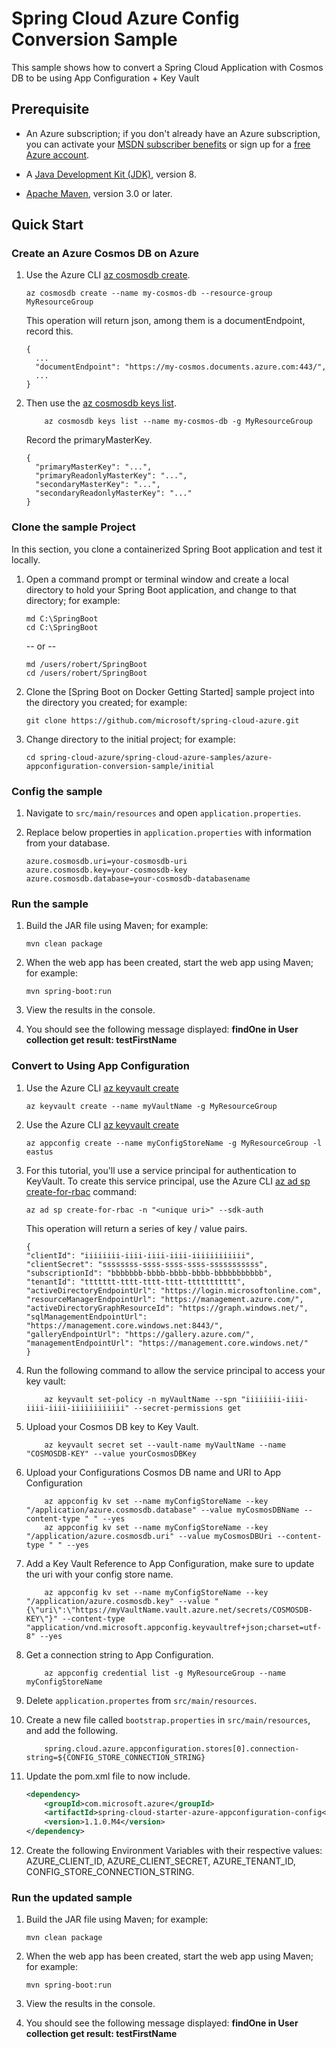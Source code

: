 # Spring Cloud Azure Config Conversion Sample

This sample shows how to convert a Spring Cloud Application with Cosmos DB to be using App Configuration + Key Vault

## Prerequisite

* An Azure subscription; if you don't already have an Azure subscription, you can activate your [MSDN subscriber benefits](https://azure.microsoft.com/pricing/member-offers/msdn-benefits-details/) or sign up for a [free Azure account](https://azure.microsoft.com/free/).

* A [Java Development Kit (JDK)](https://docs.microsoft.com/java/azure/jdk/?view=azure-java-stable), version 8.

* [Apache Maven](http://maven.apache.org/), version 3.0 or later.

## Quick Start

### Create an Azure Cosmos DB on Azure

1. Use the Azure CLI [az cosmosdb create](https://docs.microsoft.com/cli/azure/cosmosdb?view=azure-cli-latest#az-cosmosdb-create).

    ```azurecli
    az cosmosdb create --name my-cosmos-db --resource-group MyResourceGroup
    ```

    This operation will return json, among them is a documentEndpoint, record this.

    ```azurecli
    {
      ...
      "documentEndpoint": "https://my-cosmos.documents.azure.com:443/",
      ...
    }
    ```

1. Then use the [az cosmosdb keys list](https://docs.microsoft.com/cli/azure/cosmosdb/keys?view=azure-cli-latest#az-cosmosdb-keys-list).

    ```azurecli
        az cosmosdb keys list --name my-cosmos-db -g MyResourceGroup
    ```

    Record the primaryMasterKey.

    ```azurecli
    {
      "primaryMasterKey": "...",
      "primaryReadonlyMasterKey": "...",
      "secondaryMasterKey": "...",
      "secondaryReadonlyMasterKey": "..."
    }
    ```

### Clone the sample Project

In this section, you clone a containerized Spring Boot application and test it locally.

1. Open a command prompt or terminal window and create a local directory to hold your Spring Boot application, and change to that directory; for example:

   ```shell
   md C:\SpringBoot
   cd C:\SpringBoot
   ```

   -- or --

   ```shell
   md /users/robert/SpringBoot
   cd /users/robert/SpringBoot
   ```

1. Clone the [Spring Boot on Docker Getting Started] sample project into the directory you created; for example:

   ```shell
   git clone https://github.com/microsoft/spring-cloud-azure.git
   ```

1. Change directory to the initial project; for example:

   ```shell
   cd spring-cloud-azure/spring-cloud-azure-samples/azure-appconfiguration-conversion-sample/initial
   ```

### Config the sample

1. Navigate to `src/main/resources` and open `application.properties`.

1. Replace below properties in `application.properties` with information from your database.

   ```properties
   azure.cosmosdb.uri=your-cosmosdb-uri
   azure.cosmosdb.key=your-cosmosdb-key
   azure.cosmosdb.database=your-cosmosdb-databasename

   ```

### Run the sample

1. Build the JAR file using Maven; for example:

   ```shell
   mvn clean package
   ```

1. When the web app has been created, start the web app using Maven; for example:

   ```shell
   mvn spring-boot:run
   ```

1. View the results in the console.

1. You should see the following message displayed: **findOne in User collection get result: testFirstName**

### Convert to Using App Configuration

1. Use the Azure CLI [az keyvault create](https://docs.microsoft.com/cli/azure/cosmosdb?view=azure-cli-latest#az-cosmosdb-create)

    ```azurecli
    az keyvault create --name myVaultName -g MyResourceGroup
    ```

1. Use the Azure CLI [az keyvault create](https://docs.microsoft.com/cli/azure/appconfig?view=azure-cli-latest#az-appconfig-create)

    ```azurecli
    az appconfig create --name myConfigStoreName -g MyResourceGroup -l eastus
    ```

1. For this tutorial, you'll use a service principal for authentication to KeyVault. To create this service principal, use the Azure CLI [az ad sp create-for-rbac](/cli/azure/ad/sp?view=azure-cli-latest#az-ad-sp-create-for-rbac) command:

    ```azurecli
    az ad sp create-for-rbac -n "<unique uri>" --sdk-auth
    ```

    This operation will return a series of key / value pairs.

    ```console
    {
    "clientId": "iiiiiiii-iiii-iiii-iiii-iiiiiiiiiiii",
    "clientSecret": "ssssssss-ssss-ssss-ssss-sssssssssss",
    "subscriptionId": "bbbbbbb-bbbb-bbbb-bbbb-bbbbbbbbbbb",
    "tenantId": "ttttttt-tttt-tttt-tttt-ttttttttttt",
    "activeDirectoryEndpointUrl": "https://login.microsoftonline.com",
    "resourceManagerEndpointUrl": "https://management.azure.com/",
    "activeDirectoryGraphResourceId": "https://graph.windows.net/",
    "sqlManagementEndpointUrl": "https://management.core.windows.net:8443/",
    "galleryEndpointUrl": "https://gallery.azure.com/",
    "managementEndpointUrl": "https://management.core.windows.net/"
    }
    ```

1. Run the following command to allow the service principal to access your key vault:

    ```azurecli
        az keyvault set-policy -n myVaultName --spn "iiiiiiii-iiii-iiii-iiii-iiiiiiiiiiii" --secret-permissions get
    ```

1. Upload your Cosmos DB key to Key Vault.

    ```azurecli
        az keyvault secret set --vault-name myVaultName --name "COSMOSDB-KEY" --value yourCosmosDBKey
    ```

1. Upload your Configurations Cosmos DB name and URI to App Configuration

    ```azurecli
        az appconfig kv set --name myConfigStoreName --key "/application/azure.cosmosdb.database" --value myCosmosDBName --content-type " " --yes
        az appconfig kv set --name myConfigStoreName --key "/application/azure.cosmosdb.uri" --value myCosmosDBUri --content-type " " --yes
    ```

1. Add a Key Vault Reference to App Configuration, make sure to update the uri with your config store name.

    ```azurecli
        az appconfig kv set --name myConfigStoreName --key "/application/azure.cosmosdb.key" --value "{\"uri\":\"https://myVaultName.vault.azure.net/secrets/COSMOSDB-KEY\"}" --content-type "application/vnd.microsoft.appconfig.keyvaultref+json;charset=utf-8" --yes
    ```

1. Get a connection string to App Configuration.

    ```azurecli
        az appconfig credential list -g MyResourceGroup --name myConfigStoreName
    ```

1. Delete `application.propertes` from `src/main/resources`.

1. Create a new file called `bootstrap.properties` in `src/main/resources`, and add the following.

    ```properties
        spring.cloud.azure.appconfiguration.stores[0].connection-string=${CONFIG_STORE_CONNECTION_STRING}

    ```

1. Update the pom.xml file to now include.

    ```xml
    <dependency>
        <groupId>com.microsoft.azure</groupId>
        <artifactId>spring-cloud-starter-azure-appconfiguration-config</artifactId>
        <version>1.1.0.M4</version>
    </dependency>
    ```

1. Create the following Environment Variables with their respective values: AZURE_CLIENT_ID, AZURE_CLIENT_SECRET, AZURE_TENANT_ID, CONFIG_STORE_CONNECTION_STRING.

### Run the updated sample

1. Build the JAR file using Maven; for example:

   ```shell
   mvn clean package
   ```

1. When the web app has been created, start the web app using Maven; for example:

   ```shell
   mvn spring-boot:run
   ```

1. View the results in the console.

1. You should see the following message displayed: **findOne in User collection get result: testFirstName**
